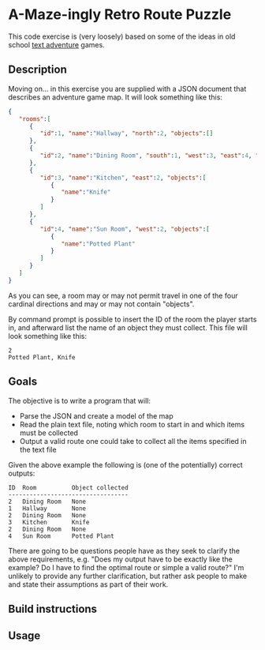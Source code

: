 # A-Maze-ingly Retro Route Puzzle

This code exercise is (very loosely) based on some of the ideas in old school [text adventure](https://en.wikipedia.org/wiki/Interactive_fiction) games.

## Description

Moving on... in this exercise you are supplied with a JSON document that describes an adventure game map. It will look something like this:

``` json
{
   "rooms":[
      {
         "id":1, "name":"Hallway", "north":2, "objects":[]
      },
      {
         "id":2, "name":"Dining Room", "south":1, "west":3, "east":4, "objects":[]
      },
      {
         "id":3, "name":"Kitchen", "east":2, "objects":[
            {
               "name":"Knife"
            }
         ]
      },
      {
         "id":4, "name":"Sun Room", "west":2, "objects":[
            {
               "name":"Potted Plant"
            }
         ]
      }
   ]
}
```

As you can see, a room may or may not permit travel in one of the four cardinal directions and may or may not contain "objects". 

By command prompt is possible to insert the ID of the room the player starts in, and afterward list the name of an object they must collect. 
This file will look something like this:

```
2
Potted Plant, Knife
```

## Goals

The objective is to write a program that will:
- Parse the JSON and create a model of the map 
- Read the plain text file, noting which room to start in and which items must be collected
- Output a valid route one could take to collect all the items specified in the text file


Given the above example the following is (one of the potentially) correct outputs:

```
ID  Room          Object collected
----------------------------------
2   Dining Room   None
1   Hallway       None
2   Dining Room   None
3   Kitchen       Knife
2   Dining Room   None
4   Sun Room      Potted Plant
```

There are going to be questions people have as they seek to clarify the above requirements, e.g. "Does my output have to be exactly like the example? Do I have to find the optimal route or simple a valid route?" I'm unlikely to provide any further clarification, but rather ask people to make and state their assumptions as part of their work.

## Build instructions

## Usage
